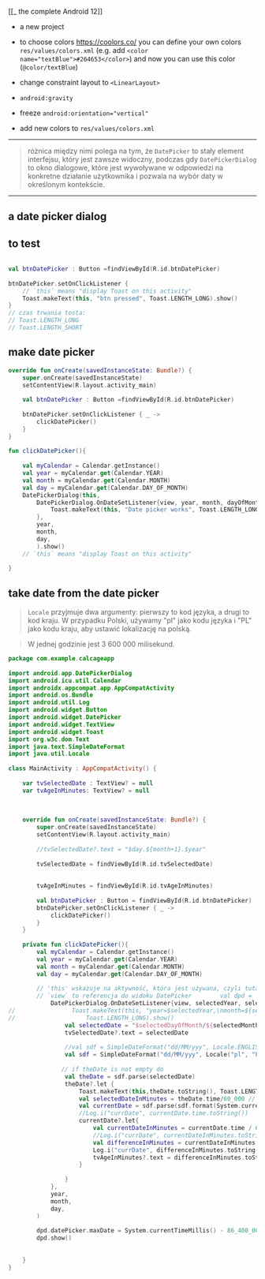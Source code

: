 [[_ the complete Android 12]]

- a new project
- to choose colors https://coolors.co/
you can define your own colors `res/values/colors.xml` (e.g. add `<color name="textBlue">#264653</color>`)
and now you can use this color (`@color/textBlue`)

- change constraint layout to `<LinearLayout>`
- `android:gravity`
- freeze `android:orientation="vertical"`
- add new colors to `res/values/colors.xml`

---
> różnica między nimi polega na tym, że `DatePicker` to stały element interfejsu, który jest zawsze widoczny, podczas gdy `DatePickerDialog` to okno dialogowe, które jest wywoływane w odpowiedzi na konkretne działanie użytkownika i pozwala na wybór daty w określonym kontekście.

---
## a date picker dialog

## to test 
```kotlin
  
val btnDatePicker : Button =findViewById(R.id.btnDatePicker)  
  
btnDatePicker.setOnClickListener {  
    // `this` means "display Toast on this activity"   
    Toast.makeText(this, "btn pressed", Toast.LENGTH_LONG).show()  
}
// czas trwania tosta:
// Toast.LENGTH_LONG
// Toast.LENGTH_SHORT
```

## make date picker 
```kotlin
override fun onCreate(savedInstanceState: Bundle?) {  
    super.onCreate(savedInstanceState)  
    setContentView(R.layout.activity_main)  
  
    val btnDatePicker : Button =findViewById(R.id.btnDatePicker)  
  
    btnDatePicker.setOnClickListener { _ ->  
        clickDatePicker()  
    }  
}  
  
fun clickDatePicker(){  
  
    val myCalendar = Calendar.getInstance()  
    val year = myCalendar.get(Calendar.YEAR)  
    val month = myCalendar.get(Calendar.MONTH)  
    val day = myCalendar.get(Calendar.DAY_OF_MONTH)  
    DatePickerDialog(this,  
        DatePickerDialog.OnDateSetListener{view, year, month, dayOfMonth ->  
            Toast.makeText(this, "Date picker works", Toast.LENGTH_LONG).show()  
        },  
        year,  
        month,  
        day,  
        ).show()  
    // `this` means "display Toast on this activity"  
  
}
```


## take date from the date picker

> `Locale` przyjmuje dwa argumenty: pierwszy to kod języka, a drugi to kod kraju. W przypadku Polski, używamy "pl" jako kodu języka i "PL" jako kodu kraju, aby ustawić lokalizację na polską.

> W jednej godzinie jest 3 600 000 milisekund.
> 



```kotlin
package com.example.calcageapp  
  
import android.app.DatePickerDialog  
import android.icu.util.Calendar  
import androidx.appcompat.app.AppCompatActivity  
import android.os.Bundle  
import android.util.Log  
import android.widget.Button  
import android.widget.DatePicker  
import android.widget.TextView  
import android.widget.Toast  
import org.w3c.dom.Text  
import java.text.SimpleDateFormat  
import java.util.Locale  
  
class MainActivity : AppCompatActivity() {  
  
    var tvSelectedDate : TextView? = null  
    var tvAgeInMinutes: TextView? = null  
  
  
  
    override fun onCreate(savedInstanceState: Bundle?) {  
        super.onCreate(savedInstanceState)  
        setContentView(R.layout.activity_main)  
  
        //tvSelectedDate?.text = "$day.${month+1}.$year"  
  
        tvSelectedDate = findViewById(R.id.tvSelectedDate)  
  
  
        tvAgeInMinutes = findViewById(R.id.tvAgeInMinutes)  
  
        val btnDatePicker : Button = findViewById(R.id.btnDatePicker)  
        btnDatePicker.setOnClickListener { _ ->  
            clickDatePicker()  
        }  
    }  
  
    private fun clickDatePicker(){  
        val myCalendar = Calendar.getInstance()  
        val year = myCalendar.get(Calendar.YEAR)  
        val month = myCalendar.get(Calendar.MONTH)  
        val day = myCalendar.get(Calendar.DAY_OF_MONTH)  
  
        // 'this' wskazuje na aktywność, która jest używana, czyli tutaj to `MainActivity`  
        // `view` to referencja do widoku DatePicker        val dpd =  DatePickerDialog(this,  
            DatePickerDialog.OnDateSetListener{view, selectedYear, selectedMonth, selectedDayOfMonth ->  
//                Toast.makeText(this, "year=$selectedYear,\nmonth=${selectedMonth+1},\nday=${selectedDayOfMonth}",  
//                    Toast.LENGTH_LONG).show()  
                val selectedDate = "$selectedDayOfMonth/${selectedMonth+1}/$selectedYear"  
                tvSelectedDate?.text = selectedDate  
  
                //val sdf = SimpleDateFormat("dd/MM/yyy", Locale.ENGLISH)  
                val sdf = SimpleDateFormat("dd/MM/yyy", Locale("pl", "PL"))  
  
               // if theDate is not empty do  
                val theDate = sdf.parse(selectedDate)  
                theDate?.let {  
                    Toast.makeText(this,theDate.toString(), Toast.LENGTH_LONG ).show()  
                    val selectedDateInMinutes = theDate.time/60_000 // 1 minuta to 60_000 milisekund  
                    val currentDate = sdf.parse(sdf.format(System.currentTimeMillis()))  
                    //Log.i("currDate", currentDate.time.toString())  
                    currentDate?.let{  
                        val currentDateInMinutes = currentDate.time / 60_000  
                        //Log.i("currDate", currentDateInMinutes.toString())  
                        val differenceInMinutes = currentDateInMinutes - selectedDateInMinutes  
                        Log.i("currDate", differenceInMinutes.toString())  
                        tvAgeInMinutes?.text = differenceInMinutes.toString()  
                    }  
  
                }  
            },  
            year,  
            month,  
            day,  
        )  
  
        dpd.datePicker.maxDate = System.currentTimeMillis() - 86_400_000  
        dpd.show()  
  
  
    }  
}
```





